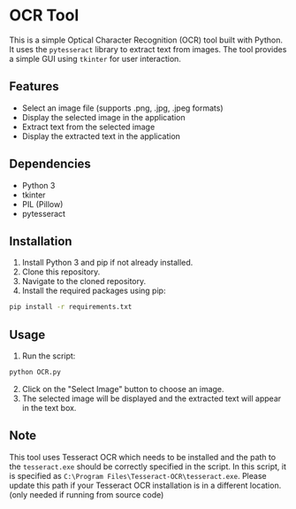# OCR Tool

This is a simple Optical Character Recognition (OCR) tool built with Python. It uses the `pytesseract` library to extract text from images. The tool provides a simple GUI using `tkinter` for user interaction.

## Features

- Select an image file (supports .png, .jpg, .jpeg formats)
- Display the selected image in the application
- Extract text from the selected image
- Display the extracted text in the application

## Dependencies

- Python 3
- tkinter
- PIL (Pillow)
- pytesseract

## Installation

1. Install Python 3 and pip if not already installed.
2. Clone this repository.
3. Navigate to the cloned repository.
4. Install the required packages using pip:

```bash
pip install -r requirements.txt
```

## Usage

1. Run the script:

```bash
python OCR.py
```

2. Click on the "Select Image" button to choose an image.
3. The selected image will be displayed and the extracted text will appear in the text box.

## Note

This tool uses Tesseract OCR which needs to be installed and the path to the `tesseract.exe` should be correctly specified in the script. In this script, it is specified as `C:\Program Files\Tesseract-OCR\tesseract.exe`. Please update this path if your Tesseract OCR installation is in a different location. (only needed if running from source code)
